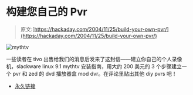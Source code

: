 # 构建您自己的 Pvr

> 原文:[https://hackaday.com/2004/11/25/build-your-own-pvr/](https://hackaday.com/2004/11/25/build-your-own-pvr/)

![mythtv](img/9d0d3c64fccd896841067fae025f2ce7.png)

一些读者在 tivo 出售给我们的消息后发来了这封信——建立你自己的个人录像机，slackware linux 9.1 mythtv 安装指南，用大约 200 美元的 3 个步骤建立一个 pvr 和 zed 的 dvd 播放器盒 mod dvr。在评论里贴出其他 diy pvrs 吧！

*   [永久链接](http://www.byopvr.com/Sections+index-req-listarticles-secid-1.html)
